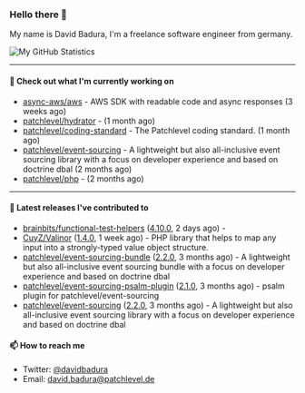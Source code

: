 ### Hello there 👋

My name is David Badura, I'm a freelance software engineer from germany.

![My GitHub Statistics](https://github-readme-stats.vercel.app/api?username=DavidBadura&show_icons=true&count_private=true&hide_title=true)

---

#### 👷 Check out what I'm currently working on

- [async-aws/aws](https://github.com/async-aws/aws) - AWS SDK with readable code and async responses (3 weeks ago)
- [patchlevel/hydrator](https://github.com/patchlevel/hydrator) -  (1 month ago)
- [patchlevel/coding-standard](https://github.com/patchlevel/coding-standard) - The Patchlevel coding standard. (1 month ago)
- [patchlevel/event-sourcing](https://github.com/patchlevel/event-sourcing) - A lightweight but also all-inclusive event sourcing library with a focus on developer experience and based on doctrine dbal (2 months ago)
- [patchlevel/php](https://github.com/patchlevel/php) -  (2 months ago)

---

#### 🔭 Latest releases I've contributed to

- [brainbits/functional-test-helpers](https://github.com/brainbits/functional-test-helpers) ([4.10.0](https://github.com/brainbits/functional-test-helpers/releases/tag/4.10.0), 2 days ago) - 
- [CuyZ/Valinor](https://github.com/CuyZ/Valinor) ([1.4.0](https://github.com/CuyZ/Valinor/releases/tag/1.4.0), 1 week ago) - PHP library that helps to map any input into a strongly-typed value object structure.
- [patchlevel/event-sourcing-bundle](https://github.com/patchlevel/event-sourcing-bundle) ([2.2.0](https://github.com/patchlevel/event-sourcing-bundle/releases/tag/2.2.0), 3 months ago) - A lightweight but also all-inclusive event sourcing bundle with a focus on developer experience and based on doctrine dbal
- [patchlevel/event-sourcing-psalm-plugin](https://github.com/patchlevel/event-sourcing-psalm-plugin) ([2.1.0](https://github.com/patchlevel/event-sourcing-psalm-plugin/releases/tag/2.1.0), 3 months ago) - psalm plugin for patchlevel/event-sourcing
- [patchlevel/event-sourcing](https://github.com/patchlevel/event-sourcing) ([2.2.0](https://github.com/patchlevel/event-sourcing/releases/tag/2.2.0), 3 months ago) - A lightweight but also all-inclusive event sourcing library with a focus on developer experience and based on doctrine dbal

#### 📫 How to reach me

- Twitter: [@davidbadura](https://twitter.com/davidbadura)
- Email: [david.badura@patchlevel.de](mailto:david.badura@patchlevel.de)
